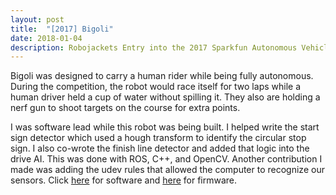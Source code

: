 ```yaml
---
layout: post
title:  "[2017] Bigoli"
date: 2018-01-04 
description: Robojackets Entry into the 2017 Sparkfun Autonomous Vehicle Competition
---
```


Bigoli was designed to carry a human rider while being fully autonomous. During the competition, the robot would race itself for two laps while a human driver held a cup of water without spilling it. They also are holding a nerf gun to shoot targets on the course for extra points. 

I was software lead while this robot was being built. I helped write the start sign detector which used a hough transform to identify the circular stop sign. I also co-wrote the finish line detector and added that logic into the drive AI. This was done with ROS, C++, and OpenCV. Another contribution I made was adding the udev rules that allowed the computer to recognize our sensors. Click <a href="https://github.com/robojackets/roboracing-software" target="_blank">here</a> for software and <a href="https://github.com/robojackets/roboracing-firmware" target="_blank">here</a> for firmware.



<figure>
    <img src="{{ '/assets/img/mebigoli.jpg' | prepend: site.baseurl }} " alt="">
</figure>
<figure>
    <img src="{{ '/assets/img/bigoli_action.jpg' | prepend: site.baseurl }} " alt="">
</figure>
